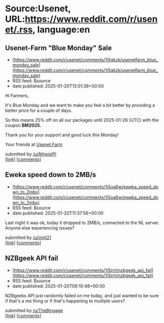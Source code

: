 # Source:Usenet, URL:https://www.reddit.com/r/usenet/.rss, language:en

## Usenet-Farm "Blue Monday" Sale
 - [https://www.reddit.com/r/usenet/comments/1i5qkzk/usenetfarm_blue_monday_sale](https://www.reddit.com/r/usenet/comments/1i5qkzk/usenetfarm_blue_monday_sale)
 - RSS feed: $source
 - date published: 2025-01-20T13:51:38+00:00

<!-- SC_OFF --><div class="md"><p>Hi Farmers,</p> <p>It&#39;s Blue Monday and we want to make you feel a bit better by providing a better price for a couple of days.</p> <p>So this means 25% off on all our packages until 2025-01-26 (UTC) with the coupon <strong>BM2025.</strong></p> <p>Thank you for your support and good luck this Monday!</p> <p>Your friends at <a href="http://Usenet.Farm">Usenet.Farm</a></p> </div><!-- SC_ON --> &#32; submitted by &#32; <a href="https://www.reddit.com/user/AtheistPi"> /u/AtheistPi </a> <br/> <span><a href="https://www.reddit.com/r/usenet/comments/1i5qkzk/usenetfarm_blue_monday_sale/">[link]</a></span> &#32; <span><a href="https://www.reddit.com/r/usenet/comments/1i5qkzk/usenetfarm_blue_monday_sale/">[comments]</a></span>

## Eweka speed down to 2MB/s
 - [https://www.reddit.com/r/usenet/comments/1i5oa6w/eweka_speed_down_to_2mbs](https://www.reddit.com/r/usenet/comments/1i5oa6w/eweka_speed_down_to_2mbs)
 - RSS feed: $source
 - date published: 2025-01-20T11:37:56+00:00

<!-- SC_OFF --><div class="md"><p>Last night it was ok, today it dropped to 2MB/s, connected to the NL server. Anyone else experiencing issues?</p> </div><!-- SC_ON --> &#32; submitted by &#32; <a href="https://www.reddit.com/user/jimit21"> /u/jimit21 </a> <br/> <span><a href="https://www.reddit.com/r/usenet/comments/1i5oa6w/eweka_speed_down_to_2mbs/">[link]</a></span> &#32; <span><a href="https://www.reddit.com/r/usenet/comments/1i5oa6w/eweka_speed_down_to_2mbs/">[comments]</a></span>

## NZBgeek API fail
 - [https://www.reddit.com/r/usenet/comments/1i5jrrt/nzbgeek_api_fail](https://www.reddit.com/r/usenet/comments/1i5jrrt/nzbgeek_api_fail)
 - RSS feed: $source
 - date published: 2025-01-20T06:10:48+00:00

<!-- SC_OFF --><div class="md"><p>NZBgeeks API just randomly failed on me today, and just wanted to be sure if that&#39;s a me thing or if that&#39;s happening to multiple users?</p> </div><!-- SC_ON --> &#32; submitted by &#32; <a href="https://www.reddit.com/user/TheBingage"> /u/TheBingage </a> <br/> <span><a href="https://www.reddit.com/r/usenet/comments/1i5jrrt/nzbgeek_api_fail/">[link]</a></span> &#32; <span><a href="https://www.reddit.com/r/usenet/comments/1i5jrrt/nzbgeek_api_fail/">[comments]</a></span>

